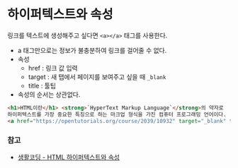 # 하이퍼텍스트와 속성

링크를 텍스트에 생성해주고 싶다면 `<a></a>` 태그를 사용한다.
* a 태그만으로는 정보가 불충분하여 링크를 걸어줄 수 없다.
* 속성
  - href : 링크 값 입력 
  - target : 새 탭에서 페이지를 보여주고 싶을 때 `_blank`
  - title : 툴팁
* 속성의 순서는 상관없다.

```html
<h1>HTML이란</h1> <strong>`HyperText Markup Language`</strong>의 약자로 
하이퍼텍스트를 가장 중요한 특징으로 하는 마크업 형식을 가진 컴퓨터 프로그래밍 언어이다.
<a href="https://opentutorials.org/course/2039/10932" target="_blank" title="html">참고 - HTML이란</a>
```


### 참고
- [생활코딩 - HTML 하이퍼텍스트와 속성](https://opentutorials.org/course/2039/10932)